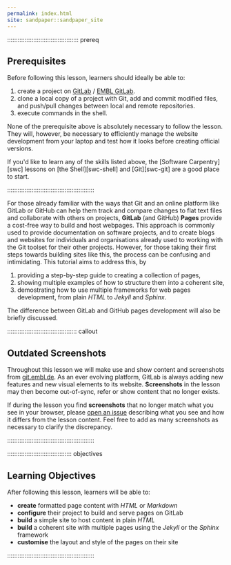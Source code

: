 ```yaml
---
permalink: index.html
site: sandpaper::sandpaper_site
---
```


:::::::::::::::::::::::::::::::::::::::::  prereq

## Prerequisites

Before following this lesson, learners should ideally be able to:

1. create a project on [GitLab][gitlab] / [EMBL GitLab][embl-gitlab].
2. clone a local copy of a project with Git, add and commit modified files, and push/pull changes between local and remote repositories.
3. execute commands in the shell.

None of the prerequisite above is absolutely necessary to follow the lesson.
They will, however, be necessary to efficiently manage the website development from your
laptop and test how it looks before creating official versions.

If you'd like to learn any of the skills listed above,
the [Software Carpentry][swc] lessons on
[the Shell][swc-shell]
and [Git][swc-git] are a good place to start.


::::::::::::::::::::::::::::::::::::::::::::::::::

For those already familiar with the ways that Git
and an online platform like GitLab or GitHub
can help them track and compare changes to flat text files
and collaborate with others on projects,
**GitLab** (and GitHub) **Pages** provide a cost-free way to
build and host webpages.
This approach is commonly used to provide documentation
on software projects,
and to create blogs and websites for
individuals and organisations already used to working with
the Git toolset for their other projects.
However, for those taking their first steps towards building sites like this,
the process can be confusing and intimidating.
This tutorial aims to address this,
by

1. providing a step-by-step guide to creating a collection of pages,
2. showing multiple examples of how to structure them into a coherent site,
3. demostrating how to use multiple frameworks for web pages development, from plain *HTML* to *Jekyll* and *Sphinx*.

The difference between GitLab and GitHub pages development will also be briefly discussed.

::::::::::::::::::::::::::::::::::::::::  callout

## Outdated Screenshots

Throughout this lesson we will make use and show content and screenshots from [git.embl.de][embl-gitlab].
As an ever evolving platform, GitLab is always adding new features
and new visual elements to its website.
**Screenshots** in the lesson may then become out-of-sync, refer or show content that no longer exists.

If during the lesson you find **screenshots** that no longer match what you see in your browser,
please [open an issue](https://git.embl.de/grp-bio-it-workshops/building-websites-with-gitlab/-/issues)
describing what you see and how it differs from the lesson content.
Feel free to add as many screenshots as necessary to clarify the discrepancy.


::::::::::::::::::::::::::::::::::::::::::::::::::

:::::::::::::::::::::::::::::::::::::  objectives

## Learning Objectives

After following this lesson,
learners will be able to:

- **create** formatted page content with *HTML* or *Markdown*
- **configure** their project to build and serve pages on GitLab
- **build** a simple site to host content in plain *HTML*
- **build** a coherent site with multiple pages using the *Jekyll* or the *Sphinx* framework
- **customise** the layout and style of the pages on their site

::::::::::::::::::::::::::::::::::::::::::::::::::



[gitlab]: https://gitlab.com/
[embl-gitlab]: https://git.embl.de/



